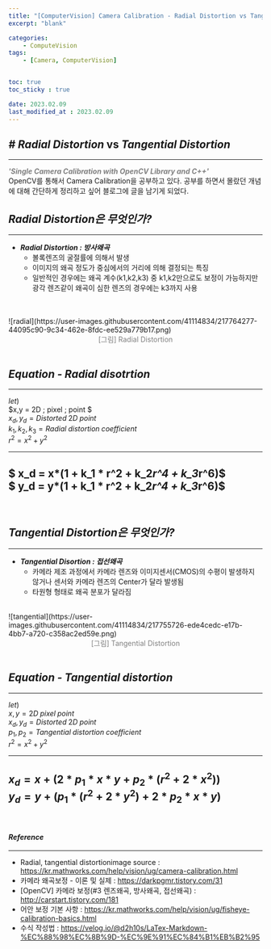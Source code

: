 ```yaml
---
title: "[ComputerVision] Camera Calibration - Radial Distortion vs Tangential Distortion"
excerpt: "blank"

categories:
    - ComputeVision
tags:
    - [Camera, ComputerVision]


toc: true
toc_sticky : true

date: 2023.02.09
last_modified_at : 2023.02.09
---
```

## ***#*** ***Radial Distortion*** vs ***Tangential Distortion***
---
<span style="color:gray">***'Single Camera Calibration with OpenCV Library and C++'***</span><br>
OpenCV를 통해서 Camera Calibration을 공부하고 있다.
공부를 하면서 몰랐던 개념에 대해 간단하게 정리하고 싶어 블로그에 글을 남기게 되었다.
<br>

## ***Radial Distortion은 무엇인가?***
---

* ***Radial Distortion : 방사왜곡***
    * 볼록렌즈의 굴절률에 의해서 발생
    * 이미지의 왜곡 정도가 중심에서의 거리에 의해 결정되는 특징
    * 일반적인 경우에는 왜곡 계수(k1,k2,k3) 중 k1,k2만으로도 보정이 가능하지만 광각 렌즈같이 왜곡이 심한 렌즈의 경우에는 k3까지 사용
<br>


<br>
![radial](https://user-images.githubusercontent.com/41114834/217764277-44095c90-9c34-462e-8fdc-ee529a779b17.png)
<br>
    <center><span style="color:gray">[그림] Radial Distortion</span></center><br>

## ***Equation - Radial disotrtion***
-----
$let)$                                                 <br>
$x,y           = 2D \; pixel \; point  $               <br>
$x_d, y_d = Distorted \; 2D \; point$                  <br>
$k_1,k_2,k_3 =Radial \;distortion \;coefficient$       <br>
$r^2 = x^2+y^2$                                        <br>


---
$ x_d = x*(1 + k_1 * r^2 + k_2*r^4 + k_3*r^6)$         <br>
$ y_d = y*(1 + k_1 * r^2 + k_2*r^4 + k_3*r^6)$         <br>
---

<br>

## ***Tangential Distortion은 무엇인가?***
---
* ***Tangential Disortion : 접선왜곡***
    * 카메라 제조 과정에서 카메라 렌즈와 이미지센서(CMOS)의 수평이 발생하지 않거나 센서와 카메라 렌즈의 Center가 달라 발생됨
    * 타원형 형태로 왜곡 분포가 달라짐


<br>
![tangential](https://user-images.githubusercontent.com/41114834/217755726-ede4cedc-e17b-4bb7-a720-c358ac2ed59e.png)
<br>
    <center><span style="color:gray">[그림] Tangential Distortion</span></center>
  <br>

## ***Equation - Tangential distortion***
---

$let)$                                                  <br>
$x,y           = 2D \; pixel \;point$                    <br>
$x_d, y_d = Distorted \; 2D \; point$                   <br>
$p_1,p_2 = Tangential \;distortion \;coefficient$       <br>
$r^2 = x^2+y^2$                                         <br>

---

$x_d = x + (2 * p_1 * x * y + p_2 * (r^2 + 2*x^2))$      <br>
$y_d = y + (p_1 * (r^2 + 2* y^2) + 2 * p_2 * x * y)$     <br>
---

 

<br>
   
#### ***Reference***
---
* Radial, tangential distortionimage source : https://kr.mathworks.com/help/vision/ug/camera-calibration.html
* 카메라 왜곡보정 - 이론 및 실제 : https://darkpgmr.tistory.com/31
* [OpenCV] 카메라 보정(#3 렌즈왜곡, 방사왜곡, 접선왜곡) : http://carstart.tistory.com/181
* 어안 보정 기본 사항 : https://kr.mathworks.com/help/vision/ug/fisheye-calibration-basics.html
* 수식 작성법 : https://velog.io/@d2h10s/LaTex-Markdown-%EC%88%98%EC%8B%9D-%EC%9E%91%EC%84%B1%EB%B2%95